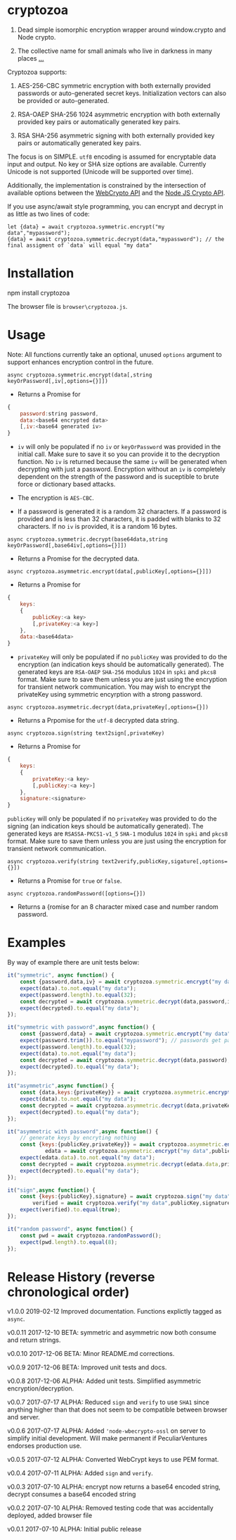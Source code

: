 # cryptozoa

1) Dead simple isomorphic encryption wrapper around window.crypto and Node crypto.

2) The collective name for small animals who live in darkness in many places [...](https://en.wikipedia.org/wiki/Cryptozoa)

Cryptozoa supports:

1) AES-256-CBC symmetric encryption with both externally provided passwords or auto-generated secret keys. Initialization vectors can also be provided or auto-generated.

2) RSA-OAEP SHA-256 1024 asymmetric encryption with both externally provided key pairs or automatically generated key pairs.

3) RSA SHA-256 asymmetric signing with both externally provided key pairs or automatically generated key pairs.

The focus is on SIMPLE. `utf8` encoding is assumed for encryptable data input and output. No key or SHA size options are available. Currently Unicode is not supported (Unicode will be supported over time).

Additionally, the implementation is constrained by the intersection of available options between the [WebCrypto API](https://developer.mozilla.org/en-US/docs/Web/API/Web_Crypto_API) 
and the [Node JS Crypto API](https://nodejs.org/api/crypto.html).

If you use async/await style programming, you can encrypt and decrypt in as little as two lines of code:

```
let {data} = await cryptozoa.symmetric.encrypt("my data","mypassword");
{data} = await cryptozoa.symmetric.decrypt(data,"mypassword"); // the final assigment of `data` will equal "my data"

```


# Installation

npm install cryptozoa

The browser file is `browser\cryptozoa.js`.

# Usage

Note: All functions currently take an optional, unused `options` argument to support enhances encryption control in the future.


`async cryptozoa.symmetric.encrypt(data[,string keyOrPassword[,iv[,options={}]])` 

* Returns a Promise for 

```javascript
{
	password:string password,
	data:<base64 encrypted data>
	[,iv:<base64 generated iv>
}
```

* `iv` will only be populated if no `iv` or `keyOrPassword` was provided in the initial call. Make sure to save it so you can provide it to the decryption function. No `iv` is returned because the same `iv` will be generated when decrypting with just a password. Encryption without an `iv` is completely dependent on the strength of the password and is suceptible to brute force or dictionary based attacks. 

* The encryption is `AES-CBC`. 

* If a password is generated it is a random 32 characters. If a password is provided and is less than 32 characters, it is padded with blanks to 32 characters. If no `iv` is provided, it is a random 16 bytes.

`async cryptozoa.symmetric.decrypt(base64data,string keyOrPassword[,base64iv[,options={}]])` 

* Returns a Promise for the decrypted data.

`async cryptozoa.asymmetric.encrypt(data[,publicKey[,options={}]])`

* Returns a Promise for 

```javascript
{
	keys: 
	{
		publicKey:<a key>
		[,privateKey:<a key>]
	},
	data:<base64data>
}
```

* `privateKey` will only be populated if no `publicKey` was provided to do the encryption (an indication keys should be automatically generated). The generated keys are `RSA-OAEP` `SHA-256` modulus `1024` in `spki` and `pkcs8` format. Make sure to save them unless you are just using the encryption for transient network communication. You may wish to encrypt the privateKey using symmetric encyrption with a strong password.

`async cryptozoa.asymmetric.decrypt(data,privateKey[,options={}])` 

* Returns a Prpomise for the `utf-8` decrypted data string.

`async cryptozoa.sign(string text2sign[,privateKey)` 

* Returns a Promise for 

```javascript
{
	keys:
	{
		privateKey:<a key>
		[,publicKey:<a key>]
	},
	signature:<signature>
}
```

`publicKey` will only be populated if no `privateKey` was provided to do the signing (an indication keys should be automatically generated). The generated keys are `RSASSA-PKCS1-v1_5` `SHA-1` modulus `1024` in `spki` and `pkcs8` format. Make sure to save them unless you are just using the encryption for transient network communication.

`async cryptozoa.verify(string text2verify,publicKey,sigature[,options={}])` 

* Returns a Promise for `true` or `false`.

`async cryptozoa.randomPassword([options={}])`

* Returns a {romise for an 8 character mixed case and number random password.

# Examples

By way of example there are unit tests below:

```javascript
it("symmetric", async function() {
	const {password,data,iv} = await cryptozoa.symmetric.encrypt("my data");
	expect(data).to.not.equal("my data");
	expect(password.length).to.equal(32);
	const decrypted = await cryptozoa.symmetric.decrypt(data,password,iv);
	expect(decrypted).to.equal("my data");
});

it("symmetric with password",async function() {
	const {password,data} = await cryptozoa.symmetric.encrypt("my data","mypassword");
	expect(password.trim()).to.equal("mypassword"); // passwords get padded
	expect(password.length).to.equal(32);
	expect(data).to.not.equal("my data");
	const decrypted = await cryptozoa.symmetric.decrypt(data,password);
	expect(decrypted).to.equal("my data");
});

it("asymmetric",async function() {
	const {data,keys:{privateKey}} = await cryptozoa.asymmetric.encrypt("my data");
	expect(data).to.not.equal("my data");
	const decrypted = await cryptozoa.asymmetric.decrypt(data,privateKey);
	expect(decrypted).to.equal("my data");
});

it("asymmetric with password",async function() {
	// generate keys by encryting nothing
	const {keys:{publicKey,privateKey}} = await cryptozoa.asymmetric.encrypt(""), 
			edata = await cryptozoa.asymmetric.encrypt("my data",publicKey);
	expect(edata.data).to.not.equal("my data");
	const decrypted = await cryptozoa.asymmetric.decrypt(edata.data,privateKey);
	expect(decrypted).to.equal("my data");
});

it("sign",async function() {
	const {keys:{publicKey},signature} = await cryptozoa.sign("my data"),
		verified = await cryptozoa.verify("my data",publicKey,signature);
	expect(verified).to.equal(true);
});

it("random password", async function() {
	const pwd = await cryptozoa.randomPassword();
	expect(pwd.length).to.equal(8);
});
```

# Release History (reverse chronological order)

v1.0.0 2019-02-12 Improved documentation. Functions explictly tagged as `async`.

v0.0.11 2017-12-10 BETA: symmetric and asymmetric now both consume and return strings.

v0.0.10 2017-12-06 BETA: Minor README.md corrections.

v0.0.9 2017-12-06 BETA: Improved unit tests and docs.

v0.0.8 2017-12-06 ALPHA: Added unit tests. Simplified asymmetric encryption/decryption.

v0.0.7 2017-07-17 ALPHA: Reduced `sign` and `verify` to use `SHA1` since anything higher than that does not seem to be compatible between browser and server.

v0.0.6 2017-07-17 ALPHA: Added `'node-wbecrypto-ossl` on server to simplify initial development. Will make permanent if PeculiarVentures endorses production use.

v0.0.5 2017-07-12 ALPHA: Converted WebCrypt keys to use PEM format.

v0.0.4 2017-07-11 ALPHA: Added `sign` and `verify`.

v0.0.3 2017-07-10 ALPHA: encrypt now returns a base64 encoded string, decrypt consumes a base64 encoded string

v0.0.2 2017-07-10 ALPHA: Removed testing code that was accidentally deployed, added browser file

v0.0.1 2017-07-10 ALPHA: Initial public release

